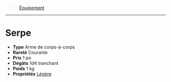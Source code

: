 ﻿---
!Equipment
Type: Arme de corps-à-corps
Price: 1 po
Weight: 1 kg
Rarity: Courante
Damages: 1d4 tranchant
Properties: '[Légère](hd_weapons_legere.md)'
Id: equipment_hd.md#serpe
ParentLink: equipment_hd.md#Équipement
Name: Serpe
ParentName: Équipement
NameLevel: 1
---
> [Équipement](hd_equipment.md)

---

# Serpe

- **Type** Arme de corps-à-corps
- **Rareté** Courante
- **Prix** 1 po
- **Dégâts** 1d4 tranchant
- **Poids** 1 kg
- **Propriétés** [Légère](hd_weapons_legere.md)

